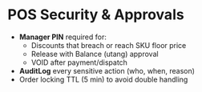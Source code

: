 # POS Security & Approvals

- **Manager PIN** required for:
  - Discounts that breach or reach SKU floor price
  - Release with Balance (utang) approval
  - VOID after payment/dispatch
- **AuditLog** every sensitive action (who, when, reason)
- Order locking TTL (5 min) to avoid double handling

